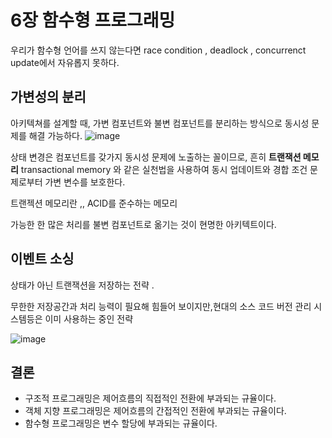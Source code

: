 # 6장 함수형 프로그래밍

우리가 함수형 언어를 쓰지 않는다면 race condition , deadlock , concurrenct update에서 자유롭지 못하다.

## 가변성의 분리

아키텍쳐를 설계할 때, 가변 컴포넌트와 불변 컴포넌트를 분리하는 방식으로 동시성 문제를 해결 가능하다.
![image](https://github.com/KonCC/clean-architecture/assets/102205852/18cfa697-cb81-4766-a102-7716e1329fe0)

상태 변경은 컴포넌트를 갖가지 동시성 문제에 노출하는 꼴이므로, 흔히 **트랜잭션 메모리** transactional memory 와 같은 실천법을 사용하여 동시 업데이트와 경합 조건 문제로부터 가변 변수를 보호한다.

트랜젝션 메모리란 ,, ACID를 준수하는 메모리

가능한 한 많은 처리를 불변 컴포넌트로 옮기는 것이 현명한 아키텍트이다.

## 이벤트 소싱

상태가 아닌 트랜잭션을 저장하는 전략 .

무한한 저장공간과 처리 능력이 필요해 힘들어 보이지만,현대의 소스 코드 버전 관리 시스템등은 이미 사용하는 중인 전략

![image](https://github.com/KonCC/clean-architecture/assets/102205852/9879bcf5-04b7-4751-a284-7c600829cd1f)


## 결론

- 구조적 프로그래밍은 제어흐름의 직접적인 전환에 부과되는 규율이다.
- 객체 지향 프로그래밍은 제어흐름의 간접적인 전환에 부과되는 규율이다.
- 함수형 프로그래밍은 변수 할당에 부과되는 규율이다.
